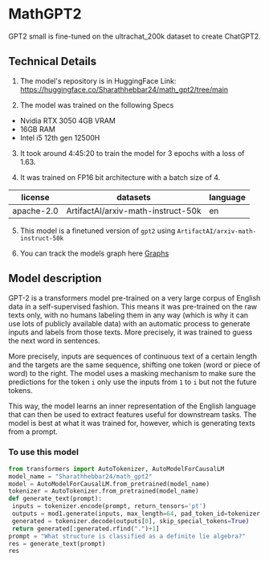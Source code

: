 # MathGPT2
GPT2 small is fine-tuned on the ultrachat_200k dataset to create ChatGPT2.

## Technical Details
1. The model's repository is in HuggingFace Link: https://huggingface.co/Sharathhebbar24/math_gpt2/tree/main

2. The model was trained on the following Specs
- Nvidia RTX 3050 4GB VRAM
- 16GB RAM
- Intel i5 12th gen 12500H

3. It took around 4:45:20 to train the model for 3 epochs with a loss of 1.63.

4. It was trained on FP16 bit architecture with a batch size of 4.

| license | datasets | language |
| ------- | -------- | -------- |
| apache-2.0 | ArtifactAI/arxiv-math-instruct-50k | en |

5. This model is a finetuned version of ```gpt2``` using ```ArtifactAI/arxiv-math-instruct-50k```

6. You can track the models graph here [Graphs](https://api.wandb.ai/links/sharathhebbar/j1dyilpd)

## Model description

GPT-2 is a transformers model pre-trained on a very large corpus of English data in a self-supervised fashion. This
means it was pre-trained on the raw texts only, with no humans labeling them in any way (which is why it can use lots
of publicly available data) with an automatic process to generate inputs and labels from those texts. More precisely,
it was trained to guess the next word in sentences.

More precisely, inputs are sequences of continuous text of a certain length and the targets are the same sequence,
shifting one token (word or piece of word) to the right. The model uses a masking mechanism to make sure the
predictions for the token `i` only use the inputs from `1` to `i` but not the future tokens.

This way, the model learns an inner representation of the English language that can then be used to extract features
useful for downstream tasks. The model is best at what it was trained for, however, which is generating texts from a
prompt.

### To use this model

```python
from transformers import AutoTokenizer, AutoModelForCausalLM
model_name = "Sharathhebbar24/math_gpt2"
model = AutoModelForCausalLM.from_pretrained(model_name)
tokenizer = AutoTokenizer.from_pretrained(model_name)
def generate_text(prompt):
 inputs = tokenizer.encode(prompt, return_tensors='pt')
 outputs = mod1.generate(inputs, max_length=64, pad_token_id=tokenizer.eos_token_id)
 generated = tokenizer.decode(outputs[0], skip_special_tokens=True)
 return generated[:generated.rfind(".")+1]
prompt = "What structure is classified as a definite lie algebra?"
res = generate_text(prompt)
res
```